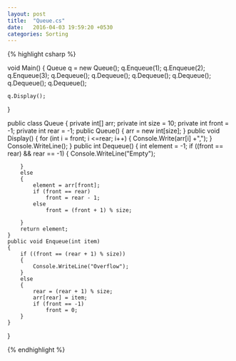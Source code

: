 ```yaml
---
layout: post
title:  "Queue.cs"
date:   2016-04-03 19:59:20 +0530
categories: Sorting
---
```


{% highlight csharp %}


void Main()
{
	Queue q = new Queue();
	q.Enqueue(1);
	q.Enqueue(2);
	q.Enqueue(3);
	q.Dequeue();
	q.Dequeue(); 
	q.Dequeue(); 
	q.Dequeue(); 
	q.Dequeue();
	q.Dequeue();
	
	q.Display();
}

public class Queue
{
	private int[] arr;
	private int size = 10;
	private int front = -1;
	private int rear = -1;
	public Queue()
	{
		arr = new int[size];
	}
	public void Display()
	{
		for (int i = front; i <=rear; i++)
		{
			Console.Write(arr[i] +",");
		}
		Console.WriteLine();
	}
	public int Dequeue()
	{
		int element = -1;
		if ((front == rear) && rear == -1)
		{
			Console.WriteLine("Empty");

		}
		else
		{
			element = arr[front];
			if (front == rear)
				front = rear - 1;
			else
				front = (front + 1) % size;

		}
		return element;
	}
	public void Enqueue(int item)
	{
		if ((front == (rear + 1) % size))
		{
			Console.WriteLine("Overflow");
		}
		else
		{
			rear = (rear + 1) % size;
			arr[rear] = item;
			if (front == -1)
				front = 0;
		}
	}
}

{% endhighlight %}
